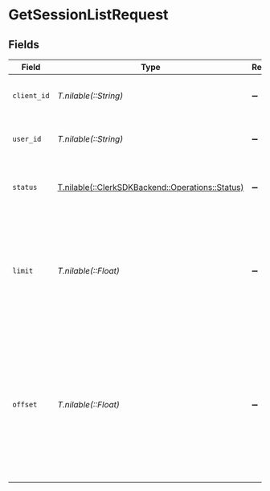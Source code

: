 # GetSessionListRequest


## Fields

| Field                                                                                                                                     | Type                                                                                                                                      | Required                                                                                                                                  | Description                                                                                                                               |
| ----------------------------------------------------------------------------------------------------------------------------------------- | ----------------------------------------------------------------------------------------------------------------------------------------- | ----------------------------------------------------------------------------------------------------------------------------------------- | ----------------------------------------------------------------------------------------------------------------------------------------- |
| `client_id`                                                                                                                               | *T.nilable(::String)*                                                                                                                     | :heavy_minus_sign:                                                                                                                        | List sessions for the given client                                                                                                        |
| `user_id`                                                                                                                                 | *T.nilable(::String)*                                                                                                                     | :heavy_minus_sign:                                                                                                                        | List sessions for the given user                                                                                                          |
| `status`                                                                                                                                  | [T.nilable(::ClerkSDKBackend::Operations::Status)](../../models/operations/status.md)                                                     | :heavy_minus_sign:                                                                                                                        | Filter sessions by the provided status                                                                                                    |
| `limit`                                                                                                                                   | *T.nilable(::Float)*                                                                                                                      | :heavy_minus_sign:                                                                                                                        | Applies a limit to the number of results returned.<br/>Can be used for paginating the results together with `offset`.                     |
| `offset`                                                                                                                                  | *T.nilable(::Float)*                                                                                                                      | :heavy_minus_sign:                                                                                                                        | Skip the first `offset` results when paginating.<br/>Needs to be an integer greater or equal to zero.<br/>To be used in conjunction with `limit`. |